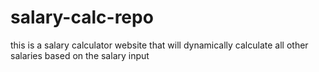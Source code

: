 # salary-calc-repo
 
this is a salary calculator website that will dynamically calculate all other salaries based on the salary input